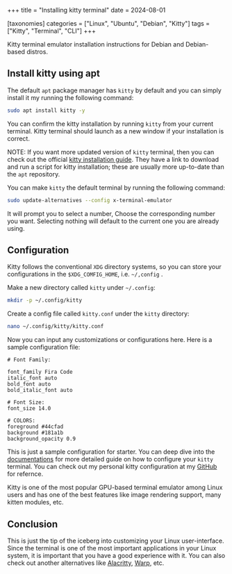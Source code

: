 +++
title = "Installing kitty terminal"
date = 2024-08-01

[taxonomies]
categories = ["Linux", "Ubuntu", "Debian", "Kitty"]
tags = ["Kitty", "Terminal", "CLI"]
+++

Kitty terminal emulator installation instructions for Debian and Debian-based distros.

<!-- more -->

## Install kitty using apt

The default `apt` package manager has `kitty` by default and you can simply install it my running the following command:

```bash
sudo apt install kitty -y
```

You can confirm the kitty installation by running `kitty` from your current terminal.
Kitty terminal should launch as a new window if your installation is correct.

NOTE: If you want more updated version of `kitty` terminal, then you can check out the official [kitty installation guide](https://sw.kovidgoyal.net/kitty/). They have a link to download and run a script for kitty installation; these are usually more up-to-date than the `apt` repository.

You can make `kitty` the default terminal by running the following command:

```bash
sudo update-alternatives --config x-terminal-emulator
```

It will prompt you to select a number,
Choose the corresponding number you want.
Selecting nothing will default to the current one you are already using.

## Configuration

Kitty follows the conventional `XDG` directory systems, so you can store your configurations in the `$XDG_COMFIG_HOME`, i.e. `~/,config` .

Make a new directory called `kitty` under `~/.config`:

```bash
mkdir -p ~/.config/kitty
```

Create a config file called `kitty.conf` under the `kitty` directory:

```bash
nano ~/.config/kitty/kitty.conf
```

Now you can input any customizations or configurations here.
Here is a sample configuration file:

```
# Font Family:

font_family Fira Code
italic_font auto
bold_font auto
bold_italic_font auto

# Font Size:
font_size 14.0

# COLORS:
foreground #44cfad
background #181a1b
background_opacity 0.9

```

This is just a sample configuration for starter. You can deep dive into the [documentations](https://sw.kovidgoyal.net/kitty/conf/) for more detailed guide on how to configure your `kitty` terminal.
You can check out my personal kitty configuration at my [GitHub](https://github.com/Rinfella/kitty-conf) for refernce.

Kitty is one of the most popular GPU-based terminal emulator among Linux users and has one of the best features like image rendering support, many kitten modules, etc.

## Conclusion

This is just the tip of the iceberg into customizing your Linux user-interface.
Since the terminal is one of the most important applications in your Linux system, it is important that you have a good experience with it.
You can also check out another alternatives like [Alacritty](https://alacritty.org/), [Warp](https://www.warp.dev/linux-terminal), etc.
